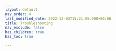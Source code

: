 ```yaml
---
layout: default
nav_order: 4
last_modified_date: 2022-12-03T15:21:05.000+00:00
title: Troubleshooting
nav_exclude: false
has_children: true
has_toc: true

---
```

